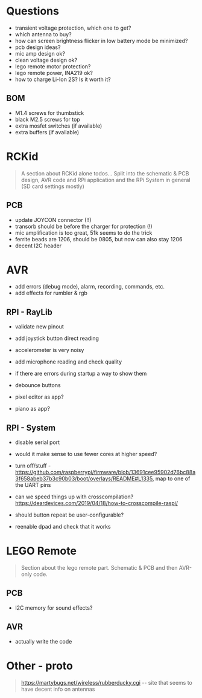 # Questions

- transient voltage protection, which one to get?
- which antenna to buy? 
- how can screen brightness flicker in low battery mode be minimized? 
- pcb design ideas?
- mic amp design ok?
- clean voltage design ok?
- lego remote motor protection?  
- lego remote power, INA219 ok? 
- how to charge Li-Ion 2S? Is it worth it? 

## BOM

- M1.4 screws for thumbstick
- black M2.5 screws for top
- extra mosfet switches (if available)
- extra buffers (if available)

# RCKid

> A section about RCKid alone todos... Split into the schematic & PCB design, AVR code and RPi application and the RPi System in general (SD card settings mostly)

## PCB

- update JOYCON connector (!!)
- transorb should be before the charger for protection (!) 
- mic amplification is too great, 51k seems to do the trick
- ferrite beads are 1206, should be 0805, but now can also stay 1206
- decent I2C header

# AVR

- add errors (debug mode), alarm, recording, commands, etc. 
- add effects for rumbler & rgb 

## RPI - RayLib

- validate new pinout 
- add joystick button direct reading
- accelerometer is very noisy
- add microphone reading and check quality 
- if there are errors during startup a way to show them
- debounce buttons

- pixel editor as app?
- piano as app? 

## RPI - System

- disable serial port
- would it make sense to use fewer cores at higher speed? 

- turn off/stuff - https://github.com/raspberrypi/firmware/blob/13691cee95902d76bc88a3f658abeb37b3c90b03/boot/overlays/README#L1335, map to one of the UART pins 

- can we speed things up with crosscompilation? https://deardevices.com/2019/04/18/how-to-crosscompile-raspi/

- should button repeat be user-configurable? 
- reenable dpad and check that it works

# LEGO Remote

> Section about the lego remote part. Schematic & PCB and then AVR-only code. 

## PCB

- I2C memory for sound effects? 

## AVR

- actually write the code

# Other - proto

> https://martybugs.net/wireless/rubberducky.cgi -- site that seems to have decent info on antennas
